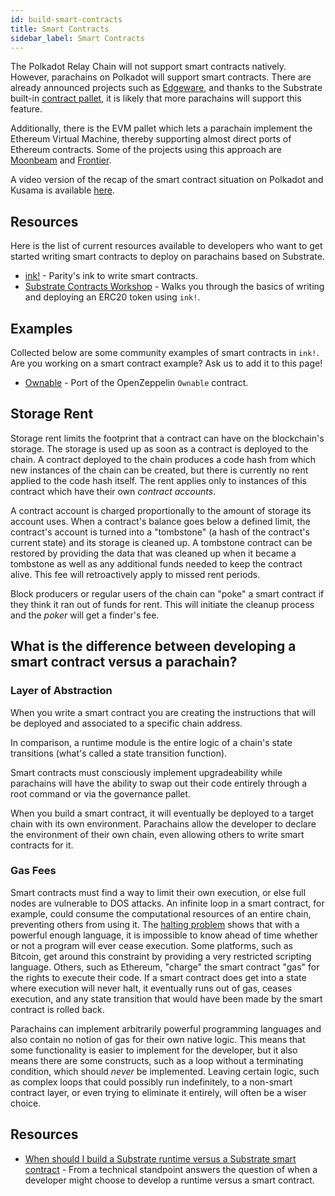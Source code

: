 ```yaml
---
id: build-smart-contracts
title: Smart Contracts
sidebar_label: Smart Contracts
---
```


The Polkadot Relay Chain will not support smart contracts natively. However, parachains on Polkadot
will support smart contracts. There are already announced projects such as
[Edgeware](https://edgewa.re), and thanks to the Substrate built-in
[contract pallet](https://crates.parity.io/pallet_contracts/index.html), it is likely that more
parachains will support this feature.

Additionally, there is the EVM pallet which lets a parachain implement the Ethereum Virtual Machine,
thereby supporting almost direct ports of Ethereum contracts. Some of the projects using this
approach are [Moonbeam](https://moonbeam.network/) and
[Frontier](https://github.com/paritytech/frontier).

A video version of the recap of the smart contract situation on Polkadot and Kusama is available
[here](https://www.youtube.com/watch?v=fKHkFBXaUxQ).

## Resources

Here is the list of current resources available to developers who want to get started writing smart
contracts to deploy on parachains based on Substrate.

- [ink!](https://github.com/paritytech/ink) - Parity's ink to write smart contracts.
- [Substrate Contracts Workshop](https://substrate.dev/substrate-contracts-workshop/#/) - Walks you
  through the basics of writing and deploying an ERC20 token using `ink!`.

## Examples

Collected below are some community examples of smart contracts in `ink!`. Are you working on a smart
contract example? Ask us to add it to this page!

- [Ownable](https://github.com/JesseAbram/foRust/) - Port of the OpenZeppelin `Ownable` contract.

## Storage Rent

Storage rent limits the footprint that a contract can have on the blockchain's storage. The storage
is used up as soon as a contract is deployed to the chain. A contract deployed to the chain produces
a code hash from which new instances of the chain can be created, but there is currently no rent
applied to the code hash itself. The rent applies only to instances of this contract which have
their own _contract accounts_.

A contract account is charged proportionally to the amount of storage its account uses. When a
contract's balance goes below a defined limit, the contract's account is turned into a "tombstone"
(a hash of the contract's current state) and its storage is cleaned up. A tombstone contract can be
restored by providing the data that was cleaned up when it became a tombstone as well as any
additional funds needed to keep the contract alive. This fee will retroactively apply to missed rent
periods.

Block producers or regular users of the chain can "poke" a smart contract if they think it ran out
of funds for rent. This will initiate the cleanup process and the _poker_ will get a finder's fee.

## What is the difference between developing a smart contract versus a parachain?

### Layer of Abstraction

When you write a smart contract you are creating the instructions that will be deployed and
associated to a specific chain address.

In comparison, a runtime module is the entire logic of a chain's state transitions (what's called a
state transition function).

Smart contracts must consciously implement upgradeability while parachains will have the ability to
swap out their code entirely through a root command or via the governance pallet.

When you build a smart contract, it will eventually be deployed to a target chain with its own
environment. Parachains allow the developer to declare the environment of their own chain, even
allowing others to write smart contracts for it.

### Gas Fees

Smart contracts must find a way to limit their own execution, or else full nodes are vulnerable to
DOS attacks. An infinite loop in a smart contract, for example, could consume the computational
resources of an entire chain, preventing others from using it. The
[halting problem](https://en.wikipedia.org/wiki/Halting_problem) shows that with a powerful enough
language, it is impossible to know ahead of time whether or not a program will ever cease execution.
Some platforms, such as Bitcoin, get around this constraint by providing a very restricted scripting
language. Others, such as Ethereum, "charge" the smart contract "gas" for the rights to execute
their code. If a smart contract does get into a state where execution will never halt, it eventually
runs out of gas, ceases execution, and any state transition that would have been made by the smart
contract is rolled back.

Parachains can implement arbitrarily powerful programming languages and also contain no notion of
gas for their own native logic. This means that some functionality is easier to implement for the
developer, but it also means there are some constructs, such as a loop without a terminating
condition, which should _never_ be implemented. Leaving certain logic, such as complex loops that
could possibly run indefinitely, to a non-smart contract layer, or even trying to eliminate it
entirely, will often be a wiser choice.

## Resources

- [When should I build a Substrate runtime versus a Substrate smart contract](https://stackoverflow.com/a/56041305) -
  From a technical standpoint answers the question of when a developer might choose to develop a
  runtime versus a smart contract.
